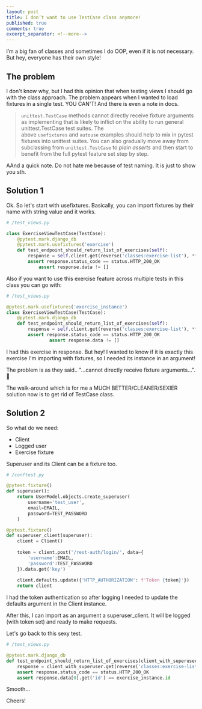 ```yaml
---
layout: post
title: I don’t want to use TestCase class anymore!
published: true
comments: true
excerpt_separator: <!--more-->
---
```


I’m a big fan of classes and sometimes I do OOP, even if it is not necessary. But hey, everyone has their own style!

## The problem

I don't know why, but I had this opinion that when testing views I should go with the class approach. The problem appears when I wanted to load fixtures in a single test. YOU CAN'T! And there is even a note in docs.

> ``unittest.TestCase`` methods cannot directly receive fixture arguments as implementing that is likely to inflict on the ability to run general unittest.TestCase test suites. The above ``usefixtures`` and ``autouse`` examples should help to mix in pytest fixtures into unittest suites. You can also gradually move away from subclassing from ``unittest.TestCase`` to *plain asserts* and then start to benefit from the full pytest feature set step by step.


AAnd a quick note. Do not hate me because of test naming. It is just to show you sth.

## Solution 1

Ok. So let's start with usefixtures. Basically, you can import fixtures by their name with string value and it works.

```python
# /test_views.py

class ExerciseViewTestCase(TestCase):
	@pytest.mark.django_db
	@pytest.mark.usefixtures('exercise')
	def test_endpoint_should_return_list_of_exercises(self):
	    response = self.client.get(reverse('classes:exercise-list'), **self.get_header())
	    assert response.status_code == status.HTTP_200_OK
			assert response.data != []
```

Also if you want to use this exercise feature across multiple tests in this class you can go with:

```python
# /test_views.py

@pytest.mark.usefixtures('exercise_instance')
class ExerciseViewTestCase(TestCase):
    @pytest.mark.django_db
    def test_endpoint_should_return_list_of_exercises(self):
        response = self.client.get(reverse('classes:exercise-list'), **self.get_header())
        assert response.status_code == status.HTTP_200_OK
				assert response.data != []
```

I had this exercise in response. But hey! I wanted to know if it is exactly this exercise I'm importing with fixtures, so I needed its instance in an argument!

The problem is as they said.. "…cannot directly receive fixture arguments…". 🙁

The walk-around which is for me a MUCH BETTER/CLEANER/SEXIER solution now is to get rid of TestCase class.

## Solution 2

So what do we need: 

- Client
- Logged user
- Exercise fixture

Superuser and its Client can be a fixture too.

```python
# /conftest.py

@pytest.fixture()
def superuser():
    return UserModel.objects.create_superuser(
        username='test_user',
        email=EMAIL,
        password=TEST_PASSWORD
    )

@pytest.fixture()
def superuser_client(superuser):
    client = Client()
    
    token = client.post('/rest-auth/login/', data={
        'username':EMAIL,
        'password':TEST_PASSWORD
    }).data.get('key')
    
    client.defaults.update({'HTTP_AUTHORIZATION': f'Token {token}'})
    return client
```

I had the token authentication so after logging I needed to update the defaults argument in the Client instance.

After this, I can import as an argument a superuser_client. It will be logged (with token set) and ready to make requests.

Let's go back to this sexy test.

```python
# /test_views.py 

@pytest.mark.django_db
def test_endpoint_should_return_list_of_exercises(client_with_superuser, exercise_instance):
    response = client_with_superuser.get(reverse('classes:exercise-list'))
    assert response.status_code == status.HTTP_200_OK
    assert response.data[0].get('id') == exercise_instance.id
```

Smooth...

Cheers!

